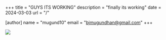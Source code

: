 +++
title = "GUYS ITS WORKING"
description = "finally its working"
date = 2024-03-03
url = "/"

[author]
name = "mugund10"
email = "bjmugundhan@gmail.com"
+++




![](https://c.tenor.com/G3XQjDTtBEIAAAAd/tenor.gif)


